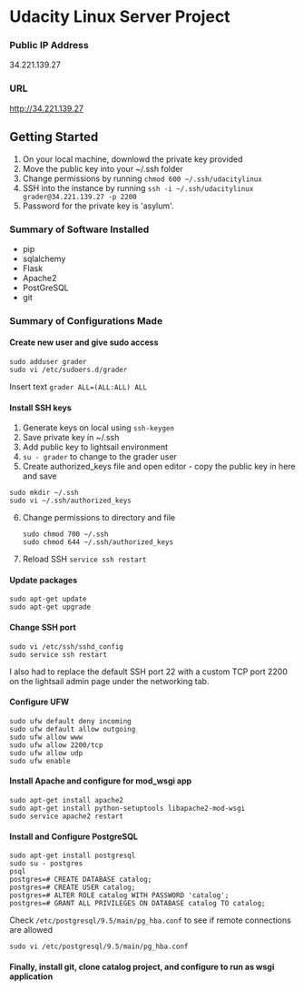 # Udacity Linux Server Project

### Public IP Address
34.221.139.27

### URL
http://34.221.139.27

## Getting Started
1. On your local machine, downlowd the private key provided
2. Move the public key into your ~/.ssh folder
3. Change permissions by running `chmod 600 ~/.ssh/udacitylinux`
4. SSH into the instance by running `ssh -i ~/.ssh/udacitylinux grader@34.221.139.27 -p 2200`
5. Password for the private key is 'asylum'.

### Summary of Software Installed
* pip
* sqlalchemy
* Flask
* Apache2
* PostGreSQL
* git

### Summary of Configurations Made
#### Create new user and give sudo access
```
sudo adduser grader
sudo vi /etc/sudoers.d/grader
```
Insert text `grader ALL=(ALL:ALL) ALL`
#### Install SSH keys
1. Generate keys on local using `ssh-keygen`
2. Save private key in ~/.ssh
3. Add public key to lightsail environment
4. `su - grader` to change to the grader user
5. Create authorized_keys file and open editor - copy the public key in here and save
```
sudo mkdir ~/.ssh
sudo vi ~/.ssh/authorized_keys
``` 
6. Change permissions to directory and file
   ```
   sudo chmod 700 ~/.ssh
   sudo chmod 644 ~/.ssh/authorized_keys
   ```
7. Reload SSH `service ssh restart`
#### Update packages
```
sudo apt-get update
sudo apt-get upgrade
```
#### Change SSH port
```
sudo vi /etc/ssh/sshd_config
sudo service ssh restart
```
I also had to replace the default SSH port 22 with a custom TCP port 2200 on the lightsail admin page under the networking tab.

#### Configure UFW
```
sudo ufw default deny incoming
sudo ufw default allow outgoing
sudo ufw allow www
sudo ufw allow 2200/tcp
sudo ufw allow udp
sudo ufw enable
```
#### Install Apache and configure for mod_wsgi app
```
sudo apt-get install apache2
sudo apt-get install python-setuptools libapache2-mod-wsgi
sudo service apache2 restart
```
#### Install and Configure PostgreSQL
```
sudo apt-get install postgresql
sudo su - postgres
psql
postgres=# CREATE DATABASE catalog;
postgres=# CREATE USER catalog;
postgres=# ALTER ROLE catalog WITH PASSWORD 'catalog';
postgres=# GRANT ALL PRIVILEGES ON DATABASE catalog TO catalog;
```
Check `/etc/postgresql/9.5/main/pg_hba.conf` to see if remote connections are allowed
```
sudo vi /etc/postgresql/9.5/main/pg_hba.conf
```
#### Finally, install git, clone catalog project, and configure to run as wsgi application

